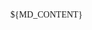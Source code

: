 <!-- ------------------------------------------------------------------
  -- CSS Styles: videos
  -- ----------------------------------------------------------------->

<style>
  .youtube-player {
    border: none;
    border-radius: 1mm;
    padding: 0;
    margin: 0 calc(0.5em + 0.5px);
    width: calc(100% - 1em - 1px);
  }
</style>

<!-- ------------------------------------------------------------------
  -- CSS Styles: fonts
  -- ----------------------------------------------------------------->

<link href="https://fonts.googleapis.com/css2?family=Habibi&display=swap"
      rel="stylesheet">

<style>
  body {
    font-family: Habibi, serif;
  }
</style>

<!-- ------------------------------------------------------------------
  -- CSS Styles: layout
  -- ----------------------------------------------------------------->

<style>
  body {
    column-count: 1;
  }
  h1 {
    text-align: center;
  }
  p {
    text-align: justify;
  }
</style>

<style>
  @media print {
    body {
      column-count: initial;
    }
  }
</style>

<!-- ------------------------------------------------------------------
  -- CSS Styles: links
  -- ----------------------------------------------------------------->

<style>
  a.header-anchor {
    color: black;
    opacity: 3%;
  }
  a.header-anchor:hover {
    opacity: 100%;
  }
</style>

<!-- ------------------------------------------------------------------
  -- CSS Styles: headers
  -- ----------------------------------------------------------------->

<style>
  h1 {
    counter-reset: section;
  }
  h2 {
    counter-reset: sub-section;
  }
  h2:before {
    counter-increment: section;
    content: counter(section) " ";
  }
  h3:before {
    counter-increment: sub-section;
    content: counter(section) "."
             counter(sub-section) " ";
}
</style>

<!-- ------------------------------------------------------------------
  -- CSS Styles: figures & videos
  -- ----------------------------------------------------------------->

<style>
  body {
    counter-reset: figures;
  }
  figure {
    margin: 1em;
  }
  figure img {
    border: none;
    width: 100%;
  }
  figure figcaption {
    counter-increment: figures;
    font-size: smaller;
    text-align: center;
    margin-top: 1em;
  }
  figure figcaption:before {
    content: 'Fig. ' counter(figures) ' – ';
  }
</style>

<!-- ------------------------------------------------------------------
  -- CSS Styles: code blocks
  -- ----------------------------------------------------------------->

<style>
  @import url('/static/css/lib/highlight/default-9.13.1.min.css')
</style>

<style>
  pre {
    background-color: #f5f5f5;
  }
  pre {
    padding: 1em;
    margin: 0.5em 1em;
    width: calc(100% - 4em);
  }
  pre {
    border-radius: 1mm;
  }
  pre {
    white-space: nowrap;
    overflow-x: auto;
  }
  pre code {
    white-space: pre;
  }
</style>

<style>
  @media print {
    pre {
      border-bottom: 1px solid black;
      border-left: none;
      border-right: none;
      border-top: 1px solid black;
      border-radius: 0;
    }
    pre code {
      white-space: pre-wrap;
    }
  }
</style>

<!-- ------------------------------------------------------------------
  -- MD Content
  -- ----------------------------------------------------------------->

${MD_CONTENT}

<!-- ------------------------------------------------------------------
  -- JS Script: MathJax
  -- ----------------------------------------------------------------->

<script>
  function script(url) {
    var element = document.createElement('script');
    element.src = url; element.async = true;
    document.head.appendChild(element);
  };
  if (
    typeof window.MathJax === 'undefined'
  ) {
    window.MathJax = {
      startup: {
        ready: () => {
          MathJax.startup.defaultReady();
          MathJax.startup.promise.then(PATCH);
        }
      },
      tex: {
        inlineMath: [['$', '$'], ['$$', '$$']],
        tags: 'ams',
      },
      svg: {
        fontCache: 'global'
      },
      addMenu: [
        0, '', ''
      ]
    };
    script(
      'https://cdn.jsdelivr.net/npm/mathjax@3/es5/tex-svg.js'
    );
  } else if (
    typeof window.MathJax.typesetPromise === 'function'
  ) {
    MathJax.startup.promise = MathJax.startup.promise.then(() => {
      MathJax.texReset(); return MathJax.typesetPromise().then(PATCH);
    });
  };
</script>

<!-- ------------------------------------------------------------------
  ## ##################################################################
  -- ----------------------------------------------------------------->
